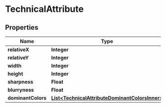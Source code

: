 

# TechnicalAttribute


## Properties

| Name | Type | Description | Notes |
|------------ | ------------- | ------------- | -------------|
|**relativeX** | **Integer** |  |  [optional] |
|**relativeY** | **Integer** |  |  [optional] |
|**width** | **Integer** |  |  [optional] |
|**height** | **Integer** |  |  [optional] |
|**sharpness** | **Float** |  |  [optional] |
|**blurryness** | **Float** |  |  [optional] |
|**dominantColors** | [**List&lt;TechnicalAttributeDominantColorsInner&gt;**](TechnicalAttributeDominantColorsInner.md) |  |  [optional] |



